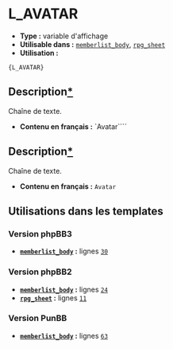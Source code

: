 # L_AVATAR
* __Type :__ variable d'affichage
* __Utilisable dans :__ [`memberlist_body`](../tpl/memberlist_body.md#readme), [`rpg_sheet`](../tpl/rpg_sheet.md#readme)
* __Utilisation :__

```smarty
{L_AVATAR}
```

## Description[*](https://fa-tvars.appspot.com/var/L_AVATAR)
Chaîne de texte.

* __Contenu en français :__ `Avatar````

## Description[*](https://fa-tvars.appspot.com/var/L_AVATAR)
Chaîne de texte.

* __Contenu en français :__ `Avatar`

## Utilisations dans les templates

### Version phpBB3
* __[`memberlist_body`](../tpl/memberlist_body.md#readme) :__ lignes [`30`](../src/prosilver/memberlist_body.tpl#L30)

### Version phpBB2
* __[`memberlist_body`](../tpl/memberlist_body.md#readme) :__ lignes [`24`](../src/subsilver/memberlist_body.tpl#L24)
* __[`rpg_sheet`](../tpl/rpg_sheet.md#readme) :__ lignes [`11`](../src/subsilver/rpg_sheet.tpl#L11)

### Version PunBB
* __[`memberlist_body`](../tpl/memberlist_body.md#readme) :__ lignes [`63`](../src/punbb/memberlist_body.tpl#L63)

